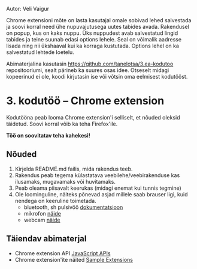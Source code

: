Autor: Veli Vaigur  
  
Chrome extensioni mõte on lasta kasutajal omale sobivad lehed salvestada ja soovi korral need ühe nupuvajutusega uutes tabides avada. Rakendusel on popup, kus on kaks nuppu. Üks nuppudest avab salvestatud lingid tabides ja teine suunab edasi options lehele. Seal on võimalik aadresse lisada ning nii ükshaaval kui ka korraga kustutada. Options lehel on ka salvestatud lehtede loetelu.  
  
Abimaterjalina kasutasin https://github.com/tanelotsa/3.ea-kodutoo repositooriumi, sealt pärineb ka suures osas idee. Otseselt midagi kopeerinud ei ole, koodi kirjutasin ise või võtsin oma eelmisest kodutööst.  
  


# 3. kodutöö – Chrome extension

Kodutööna peab looma Chrome extension'i selliselt, et nõuded oleksid täidetud. Soovi korral võib ka teha Firefox'ile.

**Töö on soovitatav teha kahekesi!**

## Nõuded

1. Kirjelda README.md failis, mida rakendus teeb. 
1. Rakendus peab tegema külastatava veebilehe/veebirakenduse kas ilusamaks, mugavamaks või huvitamaks.
1. Peab oleama piisavalt keerukas (midagi enemat kui tunnis tegmine)
1. Ole loominguline, näiteks põnevad asjad millele saab brauser ligi, kuid nendega on keeruline toimetada.
    - bluetooth, sh pulsivöö [dokumentatsioon](https://developers.google.com/web/updates/2015/07/interact-with-ble-devices-on-the-web)
    - mikrofon [näide](https://www.talater.com/annyang/)
    - webcam [näide](https://revealjs.herokuapp.com/#/0/1)

## Täiendav abimaterjal

* Chrome extension API [JavaScript APIs](https://developer.chrome.com/extensions/api_index/)
* Chrome extension'ite näited [Sample Extensions](https://developer.chrome.com/extensions/samples/)